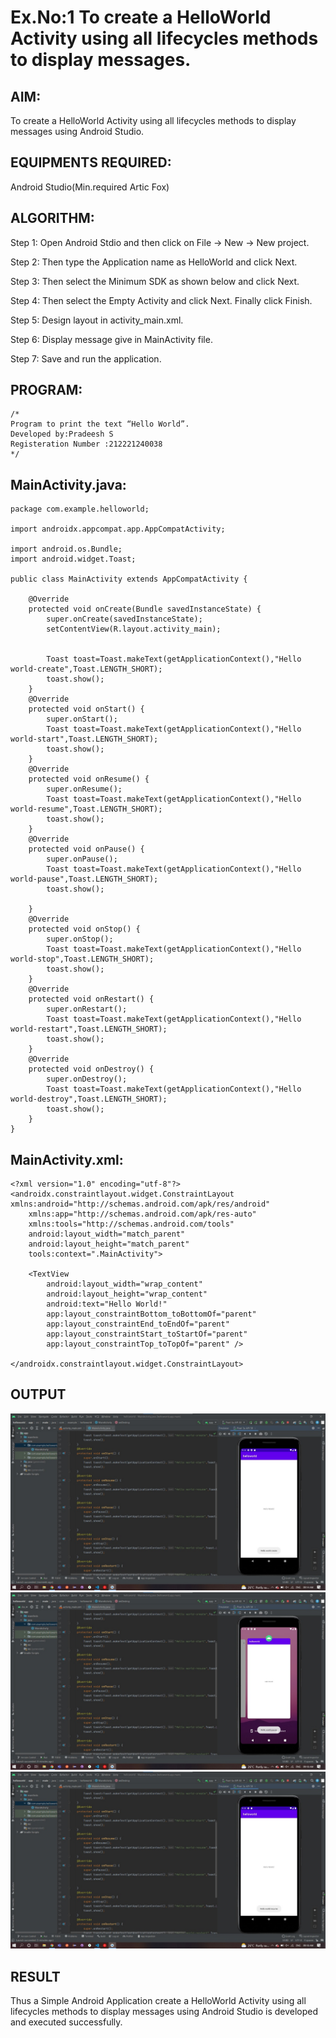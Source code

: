 # Ex.No:1 To create a HelloWorld Activity using all lifecycles methods to display messages.

## AIM:

To create a HelloWorld Activity using all lifecycles methods to display messages using Android Studio.

## EQUIPMENTS REQUIRED:

Android Studio(Min.required Artic Fox)

## ALGORITHM:

Step 1: Open Android Stdio and then click on File -> New -> New project.

Step 2: Then type the Application name as HelloWorld and click Next.

Step 3: Then select the Minimum SDK as shown below and click Next.

Step 4: Then select the Empty Activity and click Next. Finally click Finish.

Step 5: Design layout in activity_main.xml.

Step 6: Display message give in MainActivity file.

Step 7: Save and run the application.

## PROGRAM:

```
/*
Program to print the text “Hello World”.
Developed by:Pradeesh S
Registeration Number :212221240038
*/
```

## MainActivity.java:

```
package com.example.helloworld;

import androidx.appcompat.app.AppCompatActivity;

import android.os.Bundle;
import android.widget.Toast;

public class MainActivity extends AppCompatActivity {

    @Override
    protected void onCreate(Bundle savedInstanceState) {
        super.onCreate(savedInstanceState);
        setContentView(R.layout.activity_main);


        Toast toast=Toast.makeText(getApplicationContext(),"Hello world-create",Toast.LENGTH_SHORT);
        toast.show();
    }
    @Override
    protected void onStart() {
        super.onStart();
        Toast toast=Toast.makeText(getApplicationContext(),"Hello world-start",Toast.LENGTH_SHORT);
        toast.show();
    }
    @Override
    protected void onResume() {
        super.onResume();
        Toast toast=Toast.makeText(getApplicationContext(),"Hello world-resume",Toast.LENGTH_SHORT);
        toast.show();
    }
    @Override
    protected void onPause() {
        super.onPause();
        Toast toast=Toast.makeText(getApplicationContext(),"Hello world-pause",Toast.LENGTH_SHORT);
        toast.show();

    }
    @Override
    protected void onStop() {
        super.onStop();
        Toast toast=Toast.makeText(getApplicationContext(),"Hello world-stop",Toast.LENGTH_SHORT);
        toast.show();
    }
    @Override
    protected void onRestart() {
        super.onRestart();
        Toast toast=Toast.makeText(getApplicationContext(),"Hello world-restart",Toast.LENGTH_SHORT);
        toast.show();
    }
    @Override
    protected void onDestroy() {
        super.onDestroy();
        Toast toast=Toast.makeText(getApplicationContext(),"Hello world-destroy",Toast.LENGTH_SHORT);
        toast.show();
    }
}
```

## MainActivity.xml:

```
<?xml version="1.0" encoding="utf-8"?>
<androidx.constraintlayout.widget.ConstraintLayout xmlns:android="http://schemas.android.com/apk/res/android"
    xmlns:app="http://schemas.android.com/apk/res-auto"
    xmlns:tools="http://schemas.android.com/tools"
    android:layout_width="match_parent"
    android:layout_height="match_parent"
    tools:context=".MainActivity">

    <TextView
        android:layout_width="wrap_content"
        android:layout_height="wrap_content"
        android:text="Hello World!"
        app:layout_constraintBottom_toBottomOf="parent"
        app:layout_constraintEnd_toEndOf="parent"
        app:layout_constraintStart_toStartOf="parent"
        app:layout_constraintTop_toTopOf="parent" />

</androidx.constraintlayout.widget.ConstraintLayout>
```

## OUTPUT

![](op1.png)
![](op2.png)
![](op3.png)

## RESULT

Thus a Simple Android Application create a HelloWorld Activity using all lifecycles methods to display messages using Android Studio is developed and executed successfully.
